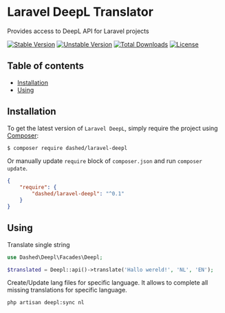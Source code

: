 # Laravel DeepL Translator

Provides access to DeepL API for Laravel projects

[![Stable Version][badge_stable]][link_packagist]
[![Unstable Version][badge_unstable]][link_packagist]
[![Total Downloads][badge_downloads]][link_packagist]
[![License][badge_license]][link_license]

## Table of contents

* [Installation](#installation)
* [Using](#using)

## Installation

To get the latest version of `Laravel DeepL`, simply require the project using [Composer](https://getcomposer.org):

```bash
$ composer require dashed/laravel-deepl
```

Or manually update `require` block of `composer.json` and run `composer update`.

```json
{
    "require": {
        "dashed/laravel-deepl": "^0.1"
    }
}
```

## Using

Translate single string

```php
use Dashed\Deepl\Facades\Deepl;

$translated = Deepl::api()->translate('Hallo wereld!', 'NL', 'EN');
```


Create/Update lang files for specific language. It allows to complete all missing translations for specific language.

```shell
php artisan deepl:sync nl
```

[badge_downloads]:      https://img.shields.io/packagist/dt/dashed/laravel-deepl.svg?style=flat-square

[badge_license]:        https://img.shields.io/packagist/l/dashed/laravel-deepl.svg?style=flat-square

[badge_stable]:         https://img.shields.io/github/v/release/dashed/laravel-deepl?label=stable&style=flat-square

[badge_unstable]:       https://img.shields.io/badge/unstable-dev--main-orange?style=flat-square

[link_license]:         LICENSE

[link_packagist]:       https://packagist.org/packages/dashed/laravel-deepl
